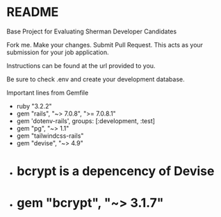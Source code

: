 # README

Base Project for Evaluating Sherman Developer Candidates

Fork me. Make your changes. Submit Pull Request.
This acts as your submission for your job application.

Instructions can be found at the url provided to you.

Be sure to check .env and create your development database.

Important lines from Gemfile

* ruby "3.2.2"
* gem "rails", "~> 7.0.8", ">= 7.0.8.1"
* gem 'dotenv-rails', groups: [:development, :test]
* gem "pg", "~> 1.1"
* gem "tailwindcss-rails"
* gem "devise", "~> 4.9"
* # bcrypt is a depencency of Devise
* # gem "bcrypt", "~> 3.1.7"